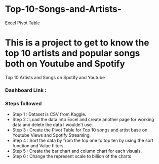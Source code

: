 # Top-10-Songs-and-Artists-
Excel Pivot Table
# This is a project to get to know the top 10 artists and popular songs both on Youtube and Spotify 

Top 10 Artists and Songs on Spotify and Youtube

### Dashboard Link : 

### Steps followed 
- Step 1 : Dataset is CSV from Kaggle. 
- Step 2 : Load the data into Excel and create another page for working data and delete the data I wouldn't use.
- Step 3 : Create the Pivot Table for Top 10 songs and artist base on Youtube Views and Spotify Streaming.
- Step 4 : Sort the data by from the top one to top ten by using the sort function and Value filters. 
- Step 5 : Create the bar chart and column chart for each visuals.
- Step 6 : Change the represent scale to billion of the charts
